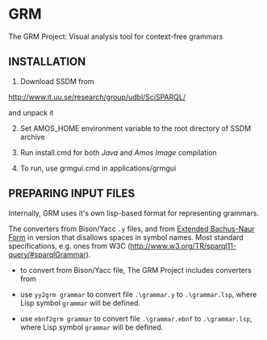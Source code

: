 # GRM
The GRM Project: Visual analysis tool for context-free grammars


## INSTALLATION

1. Download SSDM from 

http://www.it.uu.se/research/group/udbl/SciSPARQL/

and unpack it

2. Set AMOS_HOME environment variable to the root directory of SSDM archive

3. Run install.cmd for both *Java* and *Amos Image* compilation

4. To run, use grmgui.cmd in applications/grmgui


## PREPARING INPUT FILES

Internally, GRM uses it's own lisp-based format for representing grammars.

The converters from Bison/Yacc `.y` files, and from [Extended Bachus-Naur Form](http://en.wikipedia.org/wiki/Extended_Backus%E2%80%93Naur_Form) in version that disallows spaces in symbol names. Most standard specifications, e.g. ones from W3C (http://www.w3.org/TR/sparql11-query/#sparqlGrammar).

- to convert from Bison/Yacc file, 
The GRM Project includes converters from 

- use `yy2grm grammar` to convert file `.\grammar.y` to `.\grammar.lsp`, where Lisp symbol `grammar` will be defined.

- use `ebnf2grm grammar` to convert file `.\grammar.ebnf` to `.\grammar.lsp`, where Lisp symbol `grammar` will be defined.


